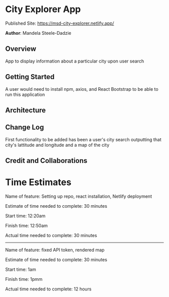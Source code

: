# City Explorer App

Published Site: https://msd-city-explorer.netlify.app/

**Author**: Mandela Steele-Dadzie


## Overview

App to display information about a particular city upon user search

## Getting Started

A user would need to install npm, axios, and React Bootstrap to be able to run this application

## Architecture

## Change Log

First functionality to be added has been a user's city search outputting that city's lattitude and longitude and a map of the city

## Credit and Collaborations

# Time Estimates

Name of feature: Setting up repo, react installation, Netlify deployment

Estimate of time needed to complete: 30 minutes

Start time: 12:20am

Finish time: 12:50am

Actual time needed to complete: 30 minutes

-----------------------------------------------------

Name of feature: fixed API token, rendered map

Estimate of time needed to complete: 30 minutes

Start time: 1am

Finish time: 1pmm

Actual time needed to complete: 12 hours
